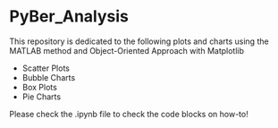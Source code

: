 # PyBer_Analysis

This repository is dedicated to the following plots and charts using the MATLAB method and Object-Oriented Approach with Matplotlib

- Scatter Plots
- Bubble Charts
- Box Plots
- Pie Charts

Please check the .ipynb file to check the code blocks on how-to! 
